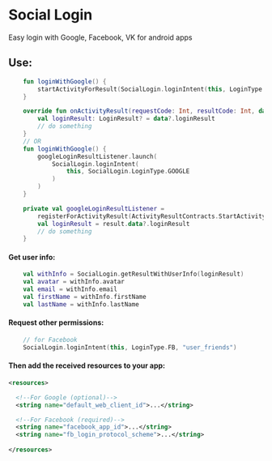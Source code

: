 # Social Login

Easy login with Google, Facebook, VK for android apps

## Use:

```kotlin
    fun loginWithGoogle() {
        startActivityForResult(SocialLogin.loginIntent(this, LoginType.GOOGLE), 0)
    }

    override fun onActivityResult(requestCode: Int, resultCode: Int, data: Intent?) {
        val loginResult: LoginResult? = data?.loginResult
        // do something
    }
    // OR
    fun loginWithGoogle() {
        googleLoginResultListener.launch(
            SocialLogin.loginIntent(
                this, SocialLogin.LoginType.GOOGLE
            )
        )
    }

    private val googleLoginResultListener =
        registerForActivityResult(ActivityResultContracts.StartActivityForResult()) { result ->
        val loginResult = result.data?.loginResult
        // do something 
    }
```
#### Get user info:

```kotlin
    val withInfo = SocialLogin.getResultWithUserInfo(loginResult)
    val avatar = withInfo.avatar
    val email = withInfo.email
    val firstName = withInfo.firstName
    val lastName = withInfo.lastName
```
#### Request other permissions:
```kotlin
    // for Facebook
    SocialLogin.loginIntent(this, LoginType.FB, "user_friends")
```

#### Then add the received resources to your app:
```xml
<resources>

  <!--For Google (optional)-->
  <string name="default_web_client_id">...</string>

  <!--For Facebook (required)-->
  <string name="facebook_app_id">...</string>
  <string name="fb_login_protocol_scheme">...</string>
    
</resources>
```
